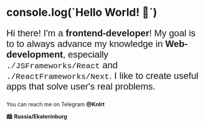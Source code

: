 <h1>console.log(`Hello World! 👋`)</h1>

<p style="font-size: 24px; font-family: Arial;" >Hi there! I'm a <b>frontend-developer</b>! My goal is to to always advance my knowledge in <b>Web-development</b>, especially <code style="font-family: Courier New;">./JSFrameworks/React</code> and <code style="font-family: Courier New;">./ReactFrameworks/Next</code>. I like to create useful apps that solve user's real problems.</p>

<p>You can reach me on Telegram  <b><a href="https://t.me/Knlrt" style="text-decoration: none;">@Knlrt</a></b></p>

🏙️ <b>Russia/Ekaterinburg</b>

<!--
**K-gns/K-gns** is a ✨ _special_ ✨ repository because its `README.md` (this file) appears on your GitHub profile.

Here are some ideas to get you started:

- 🔭 I’m currently working on ...
- 🌱 I’m currently learning ...
- 👯 I’m looking to collaborate on ...
- 🤔 I’m looking for help with ...
- 💬 Ask me about ...
- 📫 How to reach me: ...
- 😄 Pronouns: ...
- ⚡ Fun fact: ...
-->
